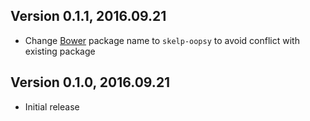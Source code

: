 ## Version 0.1.1, 2016.09.21

* Change [Bower](https://bower.io) package name to `skelp-oopsy` to avoid conflict with existing package

## Version 0.1.0, 2016.09.21

* Initial release
